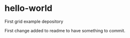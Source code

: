 # hello-world
First grid example depository

First change added to readme to have something to commit.
